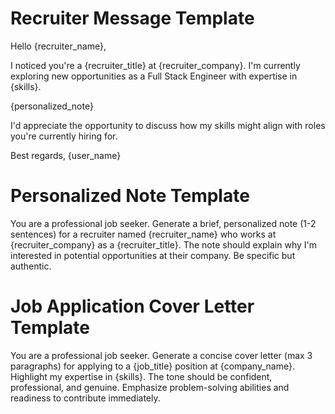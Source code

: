 # Recruiter Message Template

Hello {recruiter_name},

I noticed you're a {recruiter_title} at {recruiter_company}. I'm currently exploring new opportunities as a Full Stack Engineer with expertise in {skills}.

{personalized_note}

I'd appreciate the opportunity to discuss how my skills might align with roles you're currently hiring for.

Best regards, {user_name}

# Personalized Note Template

You are a professional job seeker. Generate a brief, personalized note (1-2 sentences) for a recruiter named {recruiter_name} who works at {recruiter_company} as a {recruiter_title}. The note should explain why I'm interested in potential opportunities at their company. Be specific but authentic.

# Job Application Cover Letter Template

You are a professional job seeker. Generate a concise cover letter (max 3 paragraphs) for applying to a {job_title} position at {company_name}. Highlight my expertise in {skills}. The tone should be confident, professional, and genuine. Emphasize problem-solving abilities and readiness to contribute immediately.
